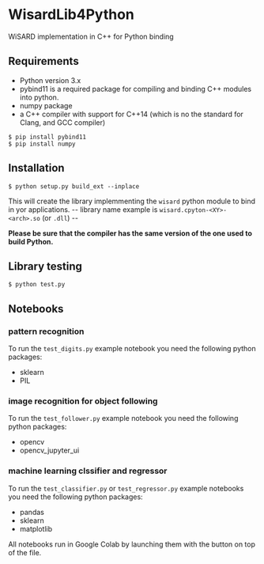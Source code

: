 # WisardLib4Python
 WiSARD implementation in C++ for Python binding

## Requirements

+ Python version 3.x
+ pybind11 is a required package for compiling and binding C++ modules into python.
+ numpy package
+ a C++ compiler with support for C++14 (which is no the standard for Clang, and GCC compiler)

```
$ pip install pybind11
$ pip install numpy
```

## Installation

```
$ python setup.py build_ext --inplace
```

This will create the library implemmenting the `wisard` python module to bind in yor applications.
-- library name example is `wisard.cpyton-<XY>-<arch>.so` (or `.dll`) --

**Please be sure that the compiler has the same version of the one used to build Python.**

## Library testing

```
$ python test.py
```


## Notebooks

### pattern recognition
To run the ``test_digits.py`` example notebook you need the following python packages:

+ sklearn
+ PIL

### image recognition for object following
To run the ``test_follower.py`` example notebook you need the following python packages:

+ opencv
+ opencv_jupyter_ui

### machine learning clssifier and regressor
To run the ``test_classifier.py`` or ``test_regressor.py`` example notebooks you need the following python packages:

+ pandas
+ sklearn
+ matplotlib

All notebooks run in Google Colab by launching them with the button on top of the file.